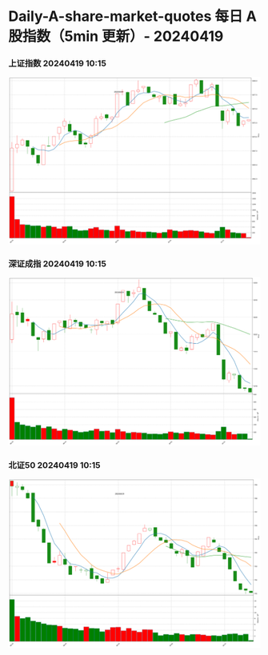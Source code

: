 
# Daily-A-share-market-quotes 每日 A 股指数（5min 更新）- 20240419

### 上证指数 20240419 10:15
![](./fig/2024/4/20240419-sh000001.png)

### 深证成指 20240419 10:15
![](./fig/2024/4/20240419-sz399001.png)

### 北证50 20240419 10:15
![](./fig/2024/4/20240419-bj899050.png)

